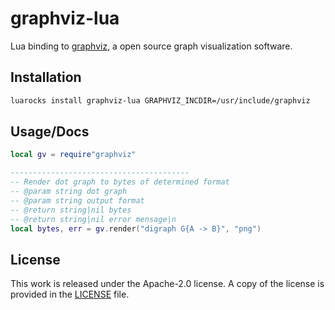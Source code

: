 # graphviz-lua


Lua binding to [graphviz](https://gitlab.com/graphviz/graphviz),
a open source graph visualization software.

## Installation

```bash
luarocks install graphviz-lua GRAPHVIZ_INCDIR=/usr/include/graphviz
```

## Usage/Docs

```lua
local gv = require"graphviz"

----------------------------------------
-- Render dot graph to bytes of determined format
-- @param string dot graph
-- @param string output format
-- @return string|nil bytes
-- @return string|nil error mensage|n
local bytes, err = gv.render("digraph G{A -> B}", "png")
```

## License

This work is released under the Apache-2.0 license. A copy of the license is provided in the [LICENSE](./LICENSE) file.
